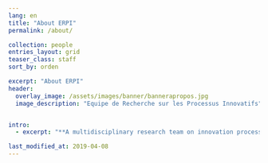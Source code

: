 ```yaml
---
lang: en
title: "About ERPI"
permalink: /about/

collection: people
entries_layout: grid
teaser_class: staff
sort_by: orden 

excerpt: "About ERPI"
header:
  overlay_image: /assets/images/banner/bannerapropos.jpg
  image_description: "Equipe de Recherche sur les Processus Innovatifs"


intro:
  - excerpt: "**A multidisciplinary research team on innovation processess research**"

last_modified_at: 2019-04-08
---
```










